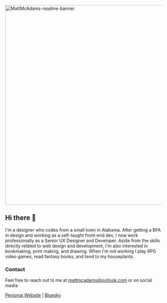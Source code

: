 
<img width="2560" height="640" alt="MattMcAdams-readme-banner" src="https://github.com/user-attachments/assets/9d2d2ec3-25a5-4710-aefa-083b64bdd0eb" />

## Hi there 👋

I'm a designer who codes from a small town in Alabama. After getting a BFA in design and working as a self-taught front-end dev, I now work professionally as a Senior UX Designer and Developer. Aside from the skills directly related to web design and development, I'm also interested in bookmaking, print making, and drawing. When I'm not working I play RPG video games, read fantasy books, and tend to my houseplants.

### Contact

Feel free to reach out to me at mattmcadams@outlook.com or on social media

[Personal Website](https://mattmcadams.com) | [Bluesky](https://bsky.app/profile/mattmcadams.com)

<!--```
   __                      __
  /  )     /              /  )    _/_
 /   __ __/ _    o _     /--/ __  /
(__/(_)(_/_</_  <_/_)_  /  (_/ (_<__

```-->

<!--```
  ,-.       _,---._ __  / \
 /  )    .-'       `./ /   \
(  (   ,'            `/    /|
 \  `-"             \'\   / |
  `.              ,  \ \ /  |
   /`.          ,'-`----Y   |
  (            ;        |   '
  |  ,-.    ,-'         |  /
  |  | (   |     mattm  | /
  )  |  \  `.___________|/
  `--'   `--'
```-->

<!--```
                                                    =
                                                 ?0==0                         =?00?00?=
             ?000000?=                          ?0  ??                       =?0?     =00
           =0=     =?000?=                    =0?   0=                      ?0?         ?0=
           0           =?00?=                ?0=   ?? =====               ?00=           =0=
          0=              =?00?=            ??     ?=       = ===      =?0?=              =0
         =0                  =?%0?==   ==??00?                  00??==00?                  ?0
         0=     =               ?0%%0=???==                     ==?000=              =      0?
        ?0     ==?                                                                 ?0        ?0
        0?     = 0=                                                               =0=        =0=
        0=     =  =0                                            =                 ?0     =     0?
        0     =     =0?                                                            ??0?=       0?
        0      = =?00000=                                                          ==?=        ??
        ?      =?0== ==?0               ==???==                         =?=??00?       =?      ??
        ?      =0?                    ?000?====??=                     ?=     =00?       ?     ?=
        =       =00?=               ?00?   =     =?                   ?= 0000=  =00      ==   =?=
        ==         ?0             =000   ?0000     =                 == 0%00%0   =00          =?
      ?0?=  =?    ??             =0%?   000?00?     =                ?  %%0?%%=   =0?         ?=
     00  =  ?%   =0              0%?   =000=?00=                     =  %%0=%%0    ?0=        ?
     %%=    0%=  0=             ?%0    ?000==000                     =  %%% 0%%=    00       ??
       ====?                   ?%?     0000?=0000                    =  ?%%0=%%%     0?     ??
             0=                ?%?     00000=0000                    =   %%%=0%%=    0?     =?
              0                 ?%0    =0000?0000                         ?%00%0 ==?000=      ?=
            ?0=                  0%0    ?0000000=                         =0%%00?==           =0=
         =?0?                     ?0?===?0000000==                           ==                =0?
        ??=                                  ======            ==???0000000                     00?
       =0                                                     =000000%%%%00           =====     =00?
        ??                      ==                              ?0%%%000%0=            ==??????==?0=
         =0?====              =?==                                =0000%0?               =?????0000
          =0===            =?????                                   ?%%%?                   =?000??0
            0==      ==???0000???=       =                            ?0?            ==        =?0?
             0000000000000?=      =?????              =              =        ==     =??????==0?
              ?000???????     ==???????                =?=         ==  =====?0?        ??????00
               =000==     =??000000???                   =????????=     ?=??=           ???0000=
                 ?00? =????00000000?=                        ==??=       ==              =000=
                      ==???0?====                                                     =000=
                           =?0?                                                     =0%0=
                               =?=                                            ==0%0=
                          =?= =0?=                                        =?00%00=
                            ?=?=              =??===                 ==?000??=
                            ?0?                    ==?????????????0000??=  =??=
                           ?0?                              ======        ?00??=                         
                          ?%00?=                                          =000=                   
                       ?%000000000?=                       =???=         ????000?
                      ?0= =?000000??=                    ====?=         ?????0000
                     ==      =???????=                    =?=         =????????00=
                                =?????=                     ==       =?????????=00
```-->
